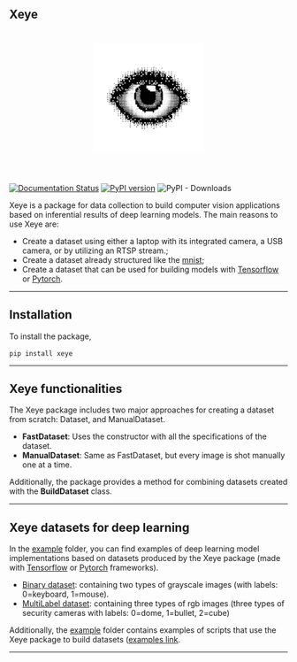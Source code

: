  
## Xeye

<h1 align="center">
<img src="logo.png" width="200">
</h1><br>


[![Documentation Status](https://readthedocs.org/projects/ansicolortags/badge/?version=latest)](https://xeye.readthedocs.io/en/latest/index.html) [![PyPI version](https://badge.fury.io/py/xeye.svg)](https://badge.fury.io/py/xeye) ![PyPI - Downloads](https://img.shields.io/pypi/dm/xeye) 
  

Xeye is a package for data collection to build computer vision applications based on inferential results of deep learning models. The main reasons to use Xeye are:

* Create a dataset using either a laptop with its integrated camera, a USB camera, or by utilizing an RTSP stream.;
* Create a dataset already structured like the [mnist](https://www.tensorflow.org/datasets/catalog/mnist);
* Create a dataset that can be used for building models with [Tensorflow](https://www.tensorflow.org/) or [Pytorch](https://pytorch.org/).

<hr>

## Installation

To install the package, 

```
pip install xeye
```

<hr>

## Xeye functionalities

The Xeye package includes two major approaches for creating a dataset from scratch: Dataset, and ManualDataset.

* **FastDataset**: Uses the constructor with all the specifications of the dataset.
* **ManualDataset**: Same as FastDataset, but every image is shot manually one at a time.
  
Additionally, the package provides a method for combining datasets created with the **BuildDataset** class.

<hr>

## Xeye datasets for deep learning 

In the [example](examples) folder, you can find examples of deep learning model implementations based on datasets produced by the Xeye package (made with [Tensorflow](https://github.com/marcosalvalaggio/xeye-notebooks/tree/main/tensorflow) or [Pytorch](https://github.com/marcosalvalaggio/xeye-notebooks/tree/main/pytorch) frameworks).


* [Binary dataset](https://drive.google.com/drive/folders/1qvoFa4SRWirXj7kdWhhcqrQ8mTIHpkuJ?usp=sharing): containing two types of grayscale images (with labels: 0=keyboard, 1=mouse).
* [MultiLabel dataset](https://drive.google.com/drive/folders/1qvoFa4SRWirXj7kdWhhcqrQ8mTIHpkuJ?usp=sharing): containing three types of rgb images (three types of security cameras with labels: 0=dome, 1=bullet, 2=cube)

Additionally, the [example](example) folder contains examples of scripts that use the Xeye package to build datasets ([examples link](examples/xeye-example).

<hr>
